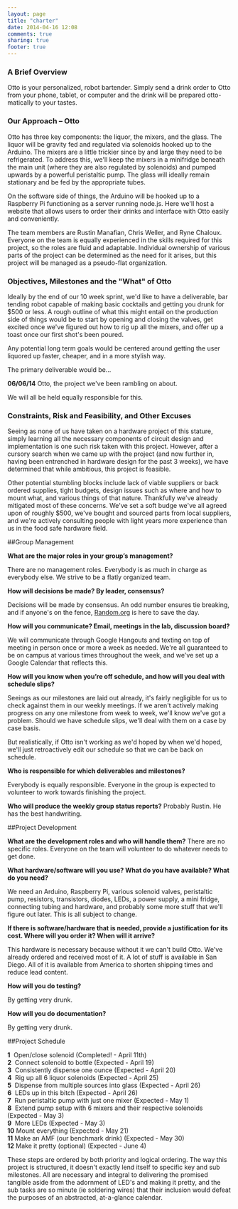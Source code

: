 ```yaml
---
layout: page
title: "charter"
date: 2014-04-16 12:08
comments: true
sharing: true
footer: true
---
```


### A Brief Overview

Otto is your personalized, robot bartender. Simply send a drink order to Otto from your phone, tablet, or computer and the drink will be prepared otto-matically to your tastes.
<!--more-->
### Our Approach – Otto

Otto has three key components: the liquor, the mixers, and the glass. The liquor will be gravity fed and regulated via solenoids hooked up to the Arduino. The mixers are a little trickier since by and large they need to be refrigerated. To address this, we'll keep the mixers in a minifridge beneath the main unit (where they are also regulated by solenoids) and pumped upwards by a powerful peristaltic pump. The glass will ideally remain stationary and be fed by the appropriate tubes.

On the software side of things, the Arduino will be hooked up to a Raspberry Pi functioning as a server running node.js. Here we'll host a website that allows users to order their drinks and interface with Otto easily and conveniently.

The team members are Rustin Manafian, Chris Weller, and Ryne Chaloux. Everyone on the team is equally experienced in the skills required for this project, so the roles are fluid and adaptable. Individual ownership of various parts of the project can be determined as the need for it arises, but this project will be managed as a pseudo-flat organization.

### Objectives, Milestones and the "What" of Otto

Ideally by the end of our 10 week sprint, we'd like to have a deliverable, bar tending robot capable of making basic cocktails and getting you drunk for $500 or less. A rough outline of what this might entail on the production side of things would be to start by opening and closing the valves, get excited once we've figured out how to rig up all the mixers, and offer up a toast once our first shot's been poured.

Any potential long term goals would be centered around getting the user liquored up faster, cheaper, and in a more stylish way.

The primary deliverable would be...

__06/06/14__ Otto, the project we've been rambling on about.

We will all be held equally responsible for this.

### Constraints, Risk and Feasibility, and Other Excuses

Seeing as none of us have taken on a hardware project of this stature, simply learning all the necessary components of circuit design and implementation is one such risk taken with this project. However, after a cursory search when we came up with the project (and now further in, having been entrenched in hardware design for the past 3 weeks), we have determined that while ambitious, this project is feasible.

Other potential stumbling blocks include lack of viable suppliers or back ordered supplies, tight budgets, design issues such as where and how to mount what, and various things of that nature. Thankfully we've already mitigated most of these concerns. We've set a soft budge we've all agreed upon of roughly $500, we've bought and sourced parts from local suppliers, and we're actively consulting people with light years more experience than us in the food safe hardware field.

##Group Management

**What are the major roles in your group’s management?**

There are no management roles. Everybody is as much in charge as everybody else. We strive to be a flatly organized team.

**How will decisions be made? By leader, consensus?**

Decisions will be made by consensus. An odd number ensures tie breaking, and if anyone's on the fence, [Random.org](http://random.org) is here to save the day.

**How will you communicate? Email, meetings in the lab, discussion board?**

We will communicate through Google Hangouts and texting on top of meeting in person once or more a week as needed. We're all guaranteed to be on campus at various times throughout the week, and we've set up a Google Calendar that reflects this.

**How will you know when you’re off schedule, and how will you deal with schedule slips?**

Seeings as our milestones are laid out already, it's fairly negligible for us to check against them in our weekly meetings. If we aren't actively making progress on any one milestone from week to week, we'll know we've got a problem. Should we have schedule slips, we'll deal with them on a case by case basis.

But realistically, if Otto isn't working as we'd hoped by when we'd hoped, we'll just retroactively edit our schedule so that we can be back on schedule.

**Who is responsible for which deliverables and milestones?**

Everybody is equally responsible. Everyone in the group is expected to volunteer to work towards finishing the project.

**Who will produce the weekly group status reports?**
Probably Rustin. He has the best handwriting.

##Project Development

**What are the development roles and who will handle them?**
There are no specific roles. Everyone on the team will volunteer to do whatever needs to get done.

**What hardware/software will you use? What do you have available? What do you need?**

We need an Arduino, Raspberry Pi, various solenoid valves, peristaltic pump, resistors, transistors, diodes, LEDs, a power supply, a mini fridge, connecting tubing and hardware, and probably some more stuff that we'll figure out later. This is all subject to change.

**If there is software/hardware that is needed, provide a justification for its cost. Where will you order it? When will it arrive?**

This hardware is necessary because without it we can't build Otto. We've already ordered and received most of it. A lot of stuff is available in San Diego. All of it is available from America to shorten shipping times and reduce lead content.

**How will you do testing?**

By getting very drunk.

**How will you do documentation?**

By getting very drunk.

##Project Schedule

**1** &nbsp;Open/close solenoid (Completed! - April 11th)<br>
**2** &nbsp;Connect solenoid to bottle (Expected - April 19)<br>
**3** &nbsp;Consistently dispense one ounce (Expected - April 20)<br>
**4** &nbsp;Rig up all 6 liquor solenoids (Expected - April 25)<br>
**5** &nbsp;Dispense from multiple sources into glass (Expected - April 26)<br>
**6** &nbsp;LEDs up in this bitch (Expected - April 26)<br>
**7** &nbsp;Run peristaltic pump with just one mixer (Expected - May 1)<br>
**8** &nbsp;Extend pump setup with 6 mixers and their respective solenoids (Expected - May 3)<br>
**9** &nbsp;More LEDs (Expected - May 3)<br>
**10** Mount everything (Expected - May 21)<br>
**11** Make an AMF (our benchmark drink) (Expected - May 30)<br>
**12** Make it pretty (optional) (Expected - June 4)<br>

These steps are ordered by both priority and logical ordering. The way this project is structured, it doesn't exactly lend itself to specific key and sub milestones. All are necessary and integral to delivering the promised tangible aside from the adornment of LED's and making it pretty, and the sub tasks are so minute (ie soldering wires) that their inclusion would defeat the purposes of an abstracted, at-a-glance calendar.
